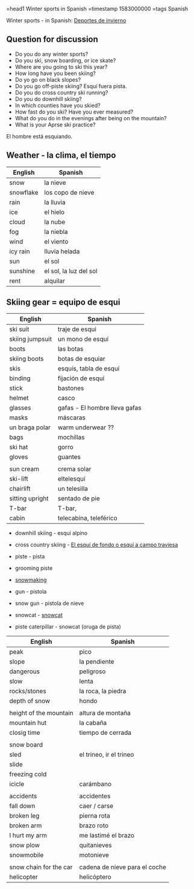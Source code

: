=head1 Winter sports in Spanish
=timestamp 1583000000
=tags Spanish

Winter sports - in Spanish: [Deportes de invierno](https://es.wikipedia.org/wiki/Deporte_de_invierno)


## Question for discussion

* Do you do any winter sports?
* Do you ski, snow boarding, or ice skate?
* Where are you going to ski this year?
* How long have you been skiing?
* Do yo go on black slopes?
* Do you go off-piste skiing?        Esquí fuera pista.
* Do you do cross country ski running?
* Do you do downhill skiing?
* In which counties have you skied?
* How fast do you ski? Have you ever measured?
* What do you do in the evenings after being on the mountain?
* What is your Aprse ski practice?

El hombre está esquiando.


## Weather - la clima, el tiempo

| English   | Spanish  |
| -------   | -------- |
| snow      | la nieve |
| snowflake | los copo de nieve |
| rain      | la lluvia |
| ice       | el hielo |
| cloud     | la nube |
| fog       | la niebla |
| wind      | el viento |
| icy rain  | lluvia helada |
| sun       | el sol |
| sunshine  | el sol, la luz del sol |
| rent      | alquilar |



## Skiing gear = equipo de esqui

| English           | Spanish  |
| -------           | -------- |
|  ski suit         | traje de esqui  |
|  skiing jumpsuit  | un mono de esquí  |
|  boots            | las botas  |
|  skiing boots     | botas de esquiar  |
|  skis             | esquís,  tabla de esquí  |
|  binding          | fijación de esquí  |
|  stick            | bastones  |
|  helmet           | casco  |
|  glasses          | gafas   - El hombre lleva gafas  |
|  masks            | máscaras  |
|  un braga polar   | warm underwear ??  |
|  bags             | mochillas  |
|  ski hat          | gorro  |
|  gloves           | guantes  |
|                   |              |
|  sun cream        | crema solar  |
|  ski-lift         | eltelesquí  |
|  chairlift        | un telesilla  |
|  sitting upright  | sentado de pie  |
|  T-bar            | T-bar,  |
|  cabin            | telecabina, teleférico  |


* downhill skiing - esquí alpino
* cross country skiing - [El esquí de fondo o esquí a campo traviesa](https://es.wikipedia.org/wiki/Esqu%C3%AD_de_fondo)

* piste        - pista
* grooming piste
* [snowmaking](https://en.wikipedia.org/wiki/Snowmaking)
* gun - pistola
* snow gun - pistola de nieve
* snowcat           - [snowcat](https://es.wikipedia.org/wiki/Snowcat)
* piste caterpillar - snowcat (oruga de pista)


| English                 | Spanish  |
| -------                 | -------- |
|  peak                   | pico |
|  slope                  | la pendiente |
|  dangerous              | peligroso |
|  slow                   | lenta |
|  rocks/stones           | la roca, la piedra |
|  depth of snow          | hondo |
|                         | |
|  height of the mountain | altura de montaña |
|  mountain hut           | la cabaña |
|  closig time            | tiempo de cerrada |
|                         | |
|  snow board             | |
|  sled                   | el trineo, ir el trineo |
|  slide                  | |
|  freezing cold          | |
|  icicle                 | carámbano |
|                         | |
|  accidents              | accidentes |
|  fall down              | caer / carse |
|  broken leg             | pierna rota |
|  broken arm             | brazo roto |
|  I hurt my arm          | me lastimé el brazo |
|  snow plow              | quitanieves |
|  snowmobile             | motonieve |
|                         | |
|  snow chain for the car | cadena de nieve para el coche |
|  helicopter             | helicóptero |


